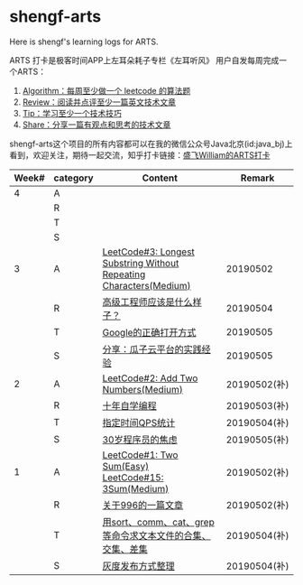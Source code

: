 # shengf-arts

Here is shengf's learning logs for ARTS.

ARTS 打卡是极客时间APP上左耳朵耗子专栏《左耳听风》 用户自发每周完成一个ARTS：
1. [Algorithm：每周至少做一个 leetcode 的算法题](./algorithm/README.md)
2. [Review：阅读并点评至少一篇英文技术文章](./review/README.md)
3. [Tip：学习至少一个技术技巧](./tip/README.md)
4. [Share：分享一篇有观点和思考的技术文章](./share/README.md)

shengf-arts这个项目的所有内容都可以在我的微信公众号Java北京(id:java_bj)上看到，欢迎关注，期待一起交流，知乎打卡链接：[盛飞William的ARTS打卡](https://www.zhihu.com/question/301150832/answer/673261838)


| Week# | category | Content | Remark |
| ------- | ------- | -------------------- | ------ |
| 4 | A |  |  |
|   | R |  |  |
|   | T |  |  |
|   | S |  |  |
| 3 | A | [LeetCode#3: Longest Substring Without Repeating Characters(Medium)](./algorithm/java/algorithm-java/src/lengthOfLongestSubstring/LengthOfLongestSubstring.java) | 20190502 |
|   | R | [高级工程师应该是什么样子？](./review/what-does-a-senior-engineer-look-like/README.md) | 20190504 |
|   | T | [Google的正确打开方式](./tip/tool/effectiveGoogle.md) | 20190505 |
|   | S | [分享：瓜子云平台的实践经验](./share/guaziCloud/guaziCloud.md) | 20190505 |
| 2 | A | [LeetCode#2: Add Two Numbers(Medium)](./algorithm/java/algorithm-java/src/addTwoNumbers/AddTwoNumbers.java) | 20190502(补) |
|   | R | [十年自学编程](./review/TeachYourselfProgramminginTenYears/README.md) | 20190503(补) |
|   | T | [指定时间QPS统计](./tip/shell/qps.md) | 20190504(补) |
|   | S | [30岁程序员的焦虑](./share/programming-life/anxiety-of-30-year-old-programmers.md) | 20190505(补) |
| 1 | A | [LeetCode#1: Two Sum(Easy)](./algorithm/java/algorithm-java/src/twoSum/TwoSum.java)<br>[LeetCode#15: 3Sum(Medium)](./algorithm/java/algorithm-java/src/threeSum/ThreeSum.java) | 20190502(补) |
|  | R |[关于996的一篇文章](./review/996/README.md) | 20190502(补) |
|  | T |[用sort、comm、cat、grep等命令求文本文件的合集、交集、差集](./tip/shell/intersection.md) | 20190504(补) |
|  | S |[灰度发布方式整理](./share/grayscaleDeployment/grayscaleDeployment.md) | 20190504(补) |
